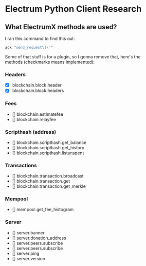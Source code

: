 # Electrum Python Client Research

## What ElectrumX methods are used?

I ran this command to find this out:

```sh
ack "send_request\(\'"
```

Some of that stuff is for a plugin, so I gonna remove that, here's the methods (checkmarks means implemented):

### Headers

- [x] blockchain.block.header
- [x] blockchain.block.headers

### Fees

- [] blockchain.estimatefee
- [] blockchain.relayfee

### Scripthash (address)

- [] blockchain.scripthash.get_balance
- [] blockchain.scripthash.get_history
- [] blockchain.scripthash.listunspent

### Transactions

- [] blockchain.transaction.broadcast
- [] blockchain.transaction.get
- [] blockchain.transaction.get_merkle

### Mempool

- [] mempool.get_fee_histogram

### Server

- [] server.banner
- [] server.donation_address
- [] server.peers.subscribe
- [] server.peers.subscribe
- [] server.ping
- [] server.version
